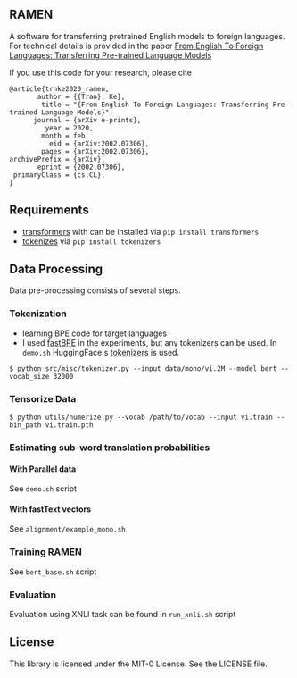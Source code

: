 ## RAMEN
A software for transferring pretrained English models to foreign languages. For technical details is provided in the paper [From English To Foreign Languages: Transferring Pre-trained Language Models](https://arxiv.org/abs/2002.07306)

If you use this code for your research, please cite
```
@article{trnke2020_ramen,
       author = {{Tran}, Ke},
        title = "{From English To Foreign Languages: Transferring Pre-trained Language Models}",
      journal = {arXiv e-prints},
         year = 2020,
        month = feb,
          eid = {arXiv:2002.07306},
        pages = {arXiv:2002.07306},
archivePrefix = {arXiv},
       eprint = {2002.07306},
 primaryClass = {cs.CL},
}

```
## Requirements
- [transformers](https://github.com/huggingface/transformers) with can be installed via `pip install transformers`
- [tokenizes](https://github.com/huggingface/tokenizers) via `pip install tokenizers`

## Data Processing

Data pre-processing consists of several steps.

### Tokenization
- learning BPE code for target languages
- I used [fastBPE](https://github.com/glample/fastBPE) in the experiments, but any tokenizers can be used. In `demo.sh` HuggingFace's [tokenizers](https://github.com/huggingface/tokenizers) is used.

```
$ python src/misc/tokenizer.py --input data/mono/vi.2M --model bert --vocab_size 32000
```


### Tensorize Data
```
$ python utils/numerize.py --vocab /path/to/vocab --input vi.train --bin_path vi.train.pth
```

### Estimating sub-word translation probabilities

#### With Parallel data

See `demo.sh` script

#### With fastText vectors

See `alignment/example_mono.sh`




### Training RAMEN
See `bert_base.sh` script

### Evaluation
Evaluation using XNLI task can be found in `run_xnli.sh` script

## License

This library is licensed under the MIT-0 License. See the LICENSE file.
